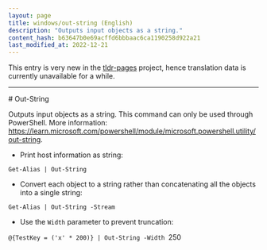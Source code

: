 ```yaml
---
layout: page
title: windows/out-string (English)
description: "Outputs input objects as a string."
content_hash: b63647b0e69acffd6bbbaac6ca1190258d922a21
last_modified_at: 2022-12-21
---
```


This entry is very new in the [tldr-pages](https://github.com/tldr-pages/tldr) project, hence translation data is currently unavailable for a while.

<hr># Out-String

Outputs input objects as a string.
This command can only be used through PowerShell.
More information: <https://learn.microsoft.com/powershell/module/microsoft.powershell.utility/out-string>.

- Print host information as string:

`Get-Alias | Out-String`

- Convert each object to a string rather than concatenating all the objects into a single string:

`Get-Alias | Out-String -Stream`

- Use the `Width` parameter to prevent truncation:

`@{TestKey = ('x' * 200)} | Out-String -Width `<span class="tldr-var badge badge-pill bg-dark-lm bg-white-dm text-white-lm text-dark-dm font-weight-bold">250</span>
